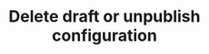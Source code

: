 ---
title: Delete draft or unpublish configuration
excerpt: >-
  To delete a draft, specify a version name in the `version` parameter. To
  unpublish a configuration, enter the publication environment name in the
  `version` parameter, for example, `development`.
api:
  file: configuration-4.json
  operationId: delete-configuration-by-version
deprecated: false
hidden: false
metadata:
  title: ''
  description: ''
  robots: index
next:
  description: ''
---